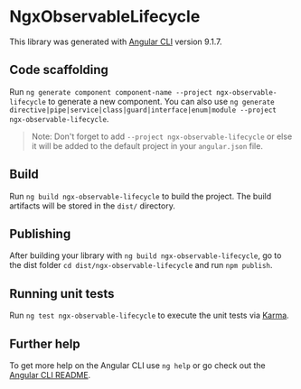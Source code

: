 # NgxObservableLifecycle

This library was generated with [Angular CLI](https://github.com/angular/angular-cli) version 9.1.7.

## Code scaffolding

Run `ng generate component component-name --project ngx-observable-lifecycle` to generate a new component. You can also use `ng generate directive|pipe|service|class|guard|interface|enum|module --project ngx-observable-lifecycle`.
> Note: Don't forget to add `--project ngx-observable-lifecycle` or else it will be added to the default project in your `angular.json` file. 

## Build

Run `ng build ngx-observable-lifecycle` to build the project. The build artifacts will be stored in the `dist/` directory.

## Publishing

After building your library with `ng build ngx-observable-lifecycle`, go to the dist folder `cd dist/ngx-observable-lifecycle` and run `npm publish`.

## Running unit tests

Run `ng test ngx-observable-lifecycle` to execute the unit tests via [Karma](https://karma-runner.github.io).

## Further help

To get more help on the Angular CLI use `ng help` or go check out the [Angular CLI README](https://github.com/angular/angular-cli/blob/master/README.md).
